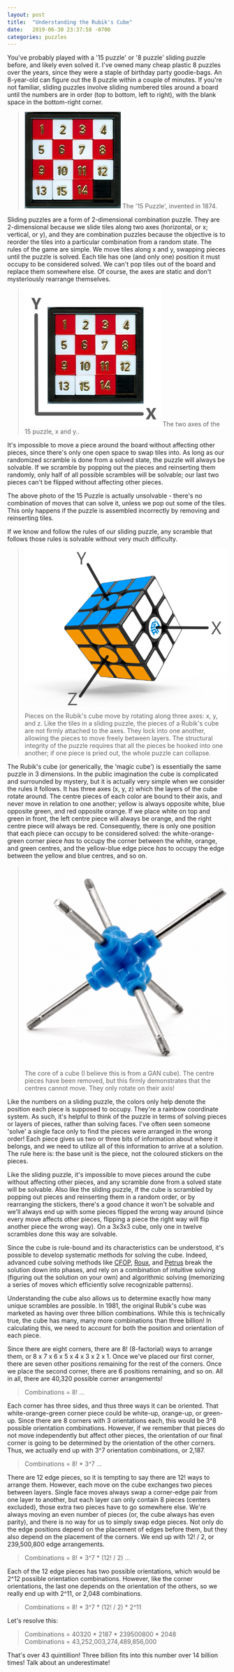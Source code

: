 ```yaml
---
layout: post
title:  "Understanding the Rubik's Cube"
date:   2019-06-30 23:37:58 -0700
categories: puzzles
---
```

You've probably played with a '15 puzzle' or '8 puzzle' sliding puzzle before, and likely even solved it. I've owned many cheap plastic 8 puzzles over the years, since they were a staple of birthday party goodie-bags. An 8-year-old can figure out the 8 puzzle within a couple of minutes. If you're not familiar, sliding puzzles involve sliding numbered tiles around a board until the numbers are in order (top to bottom, left to right), with the blank space in the bottom-right corner.

> ![15 Puzzle](/assets/slidingpuzzle.jpg "15 Puzzle")
> The '15 Puzzle', invented in 1874.

Sliding puzzles are a form of 2-dimensional combination puzzle. They are 2-dimensional because we slide tiles along two axes (horizontal, or x; vertical, or y), and they are combination puzzles because the objective is to reorder the tiles into a particular combination from a random state. The rules of the game are simple. We move tiles along x and y, swapping pieces until the puzzle is solved. Each tile has one (and only one) position it must occupy to be considered solved. We can't pop tiles out of the board and replace them somewhere else. Of course, the axes are static and don't mysteriously rearrange themselves.

> ![15 Puzzle](/assets/15puzzle-axes.png "15 Puzzle")
> The two axes of the 15 puzzle, x and y..

It's impossible to move a piece around the board without affecting other pieces, since there's only one open space to swap tiles into. As long as our randomized scramble is done from a solved state, the puzzle will always be solvable. If we scramble by popping out the pieces and reinserting them randomly, only half of all possible scrambles will be solvable; our last two pieces can't be flipped without affecting other pieces.

The above photo of the 15 Puzzle is actually unsolvable - there's no combination of moves that can solve it, unless we pop out some of the tiles. This only happens if the puzzle is assembled incorrectly by removing and reinserting tiles.

If we know and follow the rules of our sliding puzzle, any scramble that follows those rules is solvable without very much difficulty.

> ![Cube Axes](/assets/rubiks-axes.png "Cube Axes")
> Pieces on the Rubik's cube move by rotating along three axes: x, y, and z. Like the tiles in a sliding puzzle, the pieces of a Rubik's cube are not firmly attached to the axes. They lock into one another, allowing the pieces to move freely between layers. The structural integrity of the puzzle requires that all the pieces be hooked into one another; if one piece is pried out, the whole puzzle can collapse.

The Rubik's cube (or generically, the 'magic cube') is essentially the same puzzle in 3 dimensions. In the public imagination the cube is complicated and surrounded by mystery, but it is actually very simple when we consider the rules it follows. It has three axes (x, y, z) which the layers of the cube rotate around. The centre pieces of each color are bound to their axis, and never move in relation to one another; yellow is always opposite white, blue opposite green, and red opposite orange. If we place white on top and green in front, the left centre piece will always be orange, and the right centre piece will always be red. Consequently, there is only one position that each piece can occupy to be considered solved: the white-orange-green corner piece _has_ to occupy the corner between the white, orange, and green centres, and the yellow-blue edge piece _has_ to occupy the edge between the yellow and blue centres, and so on.

> ![Cube Core](/assets/cubecore.png "Cube Core")
> The core of a cube (I believe this is from a GAN cube). The centre pieces have been removed, but this firmly demonstrates that the centres cannot move. They only rotate on their axis!

Like the numbers on a sliding puzzle, the colors only help denote the position each piece is supposed to occupy. They're a rainbow coordinate system. As such, it's helpful to think of the puzzle in terms of solving pieces or layers of pieces, rather than solving faces. I've often seen someone 'solve' a single face only to find the pieces were arranged in the wrong order! Each piece gives us two or three bits of information about where it belongs, and we need to utilize all of this information to arrive at a solution. The rule here is: the base unit is the piece, not the coloured stickers on the pieces.

Like the sliding puzzle, it's impossible to move pieces around the cube without affecting other pieces, and any scramble done from a solved state will be solvable. Also like the sliding puzzle, if the cube is scrambled by popping out pieces and reinserting them in a random order, or by rearranging the stickers, there's a good chance it won't be solvable and we'll always end up with some pieces flipped the wrong way around (since every move affects other pieces, flipping a piece the right way will flip another piece the wrong way). On a 3x3x3 cube, only one in twelve scrambles done this way are solvable.

Since the cube is rule-bound and its characteristics can be understood, it's possible to develop systematic methods for solving the cube. Indeed, advanced cube solving methods like [CFOP](https://www.speedsolving.com/wiki/index.php/CFOP_method), [Roux](https://www.speedsolving.com/wiki/index.php/Roux_method), and [Petrus](https://www.speedsolving.com/wiki/index.php/Petrus_Method) break the solution down into phases, and rely on a combination of intuitive solving (figuring out the solution on your own) and algorithmic solving (memorizing a series of moves which efficiently solve recognizable patterns).

Understanding the cube also allows us to determine exactly how many unique scrambles are possible. In 1981, the original Rubik's cube was marketed as having over three billion combinations. While this is technically true, the cube has many, many more combinations than three billion! In calculating this, we need to account for both the position and orientation of each piece.

Since there are eight corners, there are 8! (8-factorial) ways to arrange them, or 8 x 7 x 6 x 5 x 4 x 3 x 2 x 1. Once we've placed our first corner, there are seven other positions remaining for the rest of the corners. Once we place the second corner, there are 6 positions remaining, and so on. All in all, there are 40,320 possible corner arrangements!

> Combinations = 8! ...

Each corner has three sides, and thus three ways it can be oriented. That white-orange-green corner piece could be white-up, orange-up, or green-up. Since there are 8 corners with 3 orientations each, this would be 3^8 possible orientation combinations. However, if we remember that pieces do not move independently but affect other pieces, the orientation of our final corner is going to be determined by the orientation of the other corners. Thus, we actually end up with 3^7 orientation combinations, or 2,187.

> Combinations = 8! * 3^7 ...

There are 12 edge pieces, so it is tempting to say there are 12! ways to arrange them. However, each move on the cube exchanges two pieces between layers. Single face moves always swap a corner-edge pair from one layer to another, but each layer can only contain 8 pieces (centers excluded), those extra two pieces have to go somewhere else. We're always moving an even number of pieces (or, the cube always has even parity), and there is no way for us to simply swap edge pieces. Not only do the edge positions depend on the placement of edges before them, but they also depend on the placement of the corners. We end up with 12! / 2, or 239,500,800 edge arrangements.

> Combinations = 8! * 3^7 * (12! / 2) ...

Each of the 12 edge pieces has two possible orientations, which would be 2^12 possible orientation combinations. However, like the corner orientations, the last one depends on the orientation of the others, so we really end up with 2^11, or 2,048 combinations.

> Combinations = 8! * 3^7 * (12! / 2) * 2^11

Let's resolve this:

> Combinations = 40320 * 2187 * 239500800 * 2048  
> Combinations = 43,252,003,274,489,856,000

That's over 43 quintillion! Three billion fits into this number over 14 billion times! Talk about an underestimate!
